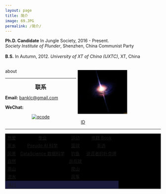 ```yaml
---
layout: page
title: 简介
image: 69.JPG
permalink: /简介/
---
```


**Ph.D. Candidate** In Jungle Society, 2016 - Present.  
*Society Institute of Plunder*, Shenzhen, China Communist Party
<br><br>
**B.S.** In Autumn,  2012. 
*University of XT of China (UXTC)*, XT, China <br><br> 
<p style="width:400px;">
    <img src="/img/14.jpg" align="right" width="40%" hspace="5" vspace="5">
    about
</p>


* * * 

**<font size="4.5"><center>联系</center></font>**

**Email:** banklc@gmail.com

**WeChat:** <center><a href="https://imgchr.com/i/rsXKYD"><img src="https://s3.ax1x.com/2020/12/23/rsXKYD.jpg" alt="qcode" border="0" /><br><center> ID 
  
---
<div class="table-container">
  <table border="0" style="background-color:black;">
    <tr align="center" ><td>热爱 </td><td>专业 </td><td>运动 </td><td>书籍 Book </td></tr>
    <tr align="center" ><td>家乡</td><td>Pseudo AI 科学 </td><td>篮球 </td><td>毛选 </td></tr>
    <tr align="center" ><td>风景</td><td>DataScience 数据科学 </td><td>钓鱼 </td><td>说谎者的扑克牌 </td></tr>
    <tr align="center" ><td>自然</td><td> </td><td>乒乓球 </td><td> </td></tr>
    <tr align="center" ><td>高山</td><td> </td><td>爬山 </td><td> </td></tr>
    <tr align="center" ><td>流水</td><td> </td><td>风筝 </td><td> </td></tr>
    <tr align="center" bgcolor="#1a1a3d"><td>冰川</td><td> </td><td> </td><td> </td></tr>
  </table>
</div>

